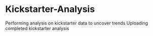 # Kickstarter-Analysis
Performing analysis on kickstarter data to uncover trends
Uploading completed kickstarter analysis
